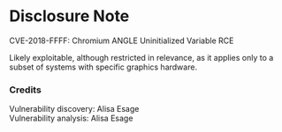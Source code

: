# Disclosure Note 

CVE-2018-FFFF: Chromium ANGLE Uninitialized Variable RCE

Likely exploitable, although restricted in relevance, as it applies only to a subset of systems with specific graphics hardware.

### Credits

Vulnerability discovery: Alisa Esage  
Vulnerability analysis: Alisa Esage
